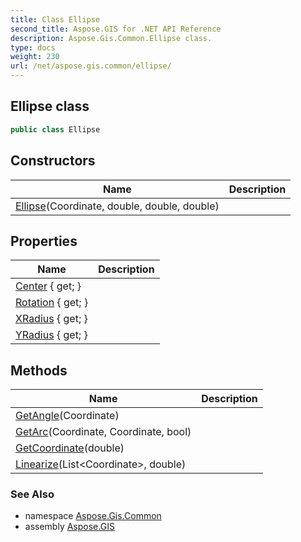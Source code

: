 ```yaml
---
title: Class Ellipse
second_title: Aspose.GIS for .NET API Reference
description: Aspose.Gis.Common.Ellipse class. 
type: docs
weight: 230
url: /net/aspose.gis.common/ellipse/
---
```

## Ellipse class

```csharp
public class Ellipse
```

## Constructors

| Name | Description |
| --- | --- |
| [Ellipse](ellipse/)(Coordinate, double, double, double) |  |

## Properties

| Name | Description |
| --- | --- |
| [Center](../../aspose.gis.common/ellipse/center/) { get; } |  |
| [Rotation](../../aspose.gis.common/ellipse/rotation/) { get; } |  |
| [XRadius](../../aspose.gis.common/ellipse/xradius/) { get; } |  |
| [YRadius](../../aspose.gis.common/ellipse/yradius/) { get; } |  |

## Methods

| Name | Description |
| --- | --- |
| [GetAngle](../../aspose.gis.common/ellipse/getangle/)(Coordinate) |  |
| [GetArc](../../aspose.gis.common/ellipse/getarc/)(Coordinate, Coordinate, bool) |  |
| [GetCoordinate](../../aspose.gis.common/ellipse/getcoordinate/)(double) |  |
| [Linearize](../../aspose.gis.common/ellipse/linearize/)(List&lt;Coordinate&gt;, double) |  |

### See Also

* namespace [Aspose.Gis.Common](../../aspose.gis.common/)
* assembly [Aspose.GIS](../../)


